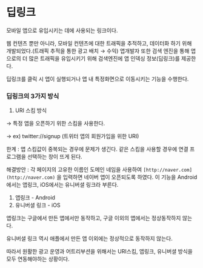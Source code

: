 # 딥링크

모바일 앱으로 유입시키는 데에 사용되는 링크이다.

웹 컨텐츠 뿐만 아니라, 모바일 컨텐츠에 대한 트래픽을 추적하고, 데이터화 하기 위해 개발되었다.(트래픽 추적을 통한 광고 배치 → 수익) 앱개발자 또한 검색 엔진을 통해 앱으로의 더 많은 트래픽을 유입시키기 위해 검색엔진에 앱 인덱싱 정보(딥링크)를 제공한다.

딥링크를 클릭 시 앱이 실행되거나 앱 내 특정화면으로 이동시키는 기능을 수행한다.

### 딥링크의 3가지 방식

1. URI 스킴 방식

→ 특정 앱을 오픈하기 위한 스킴을 사용한다.

→ ex) twitter://signup (트위터 앱의 회원가입을 위한 URI)

한계 : 앱 스킴값이 중복되는 경우에 문제가 생긴다. 같은 스킴을 사용할 경우에 연결 프로그램을 선택하는 창이 뜨게 된다.

해결방안 : 각 페이지의 고유한 이름인 도메인 네임을 사용하여 `[http://naver.com](http://naver.com)` 을 입력하면 네이버 앱이 오픈되도록 하였다. 이 기능을 Android에서는 앱링크, iOS에서는 유니버셜 링크라 부른다.

1. 앱링크 - Android
2. 유니버셜 링크 - iOS

앱링크는 구글에서 만든 앱에서만 동작하고, 구글 이외의 앱에서는 정상동작하지 않는다.

유니버셜 링크 역시 애플에서 만든 앱 이외에는 정상적으로 동작하지 않는다.

따라서 원활한 광고 운영과 어트리부션을 위해서는 URI스킴, 앱링크, 유니버셜 방식을 모두 연동해야하는 상황이다.